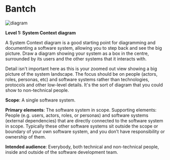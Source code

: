 # Bantch

![diagram](https://www.plantuml.com/plantuml/svg/0/PL8xRi904EsHV8U9Ao8HkqcL2WMXD8c4GDJHu1rWfVquExlEvpQfKgNC2RXOPWrHi2Zz_ERzx2b7335PKuokj6jCKWJx65k-g-k0hzLEnttQ9ARGU1V9nQhnjaOLDBhEf3RLizkRXK4Nrq-FjS5870LwdcNsMwpQNheOBIYmT-EqSN42vPhJuJDe3mfXIMAvyer60_UYq-pBpB2GpaWXaxWdJK0IGB88EH62u0aPjDlwOF7mTVWXXfQOFMg6JaebWmgvAg-BqUgT8zanDNuZ9lF6C-kCu9crHBKw4lZ_11q5yI6bPInWIg8VjbgYj3xl1riVFK-WEtmhyYpKBNx8INuxyELMz5SdHscqoESxikKPh6Muu2wcUKa4Emhav0caRtiyTGDzoxdMp0Svk-Zra328QFGo1bmifYJtNr_kDyuHLDzcw5MCbcHEN_8qv9enlydu4UcBpbsNi_wTso7bcFLqEIMdv4_v1G00)

**Level 1: System Context diagram**

A System Context diagram is a good starting point for diagramming and documenting a software system, allowing you to step back and see the big picture. Draw a diagram showing your system as a box in the centre, surrounded by its users and the other systems that it interacts with.

Detail isn't important here as this is your zoomed out view showing a big picture of the system landscape. The focus should be on people (actors, roles, personas, etc) and software systems rather than technologies, protocols and other low-level details. It's the sort of diagram that you could show to non-technical people.

**Scope**: A single software system.

**Primary elements**: The software system in scope.
Supporting elements: People (e.g. users, actors, roles, or personas) and software systems (external dependencies) that are directly connected to the software system in scope. Typically these other software systems sit outside the scope or boundary of your own software system, and you don’t have responsibility or ownership of them.

**Intended audience**: Everybody, both technical and non-technical people, inside and outside of the software development team.